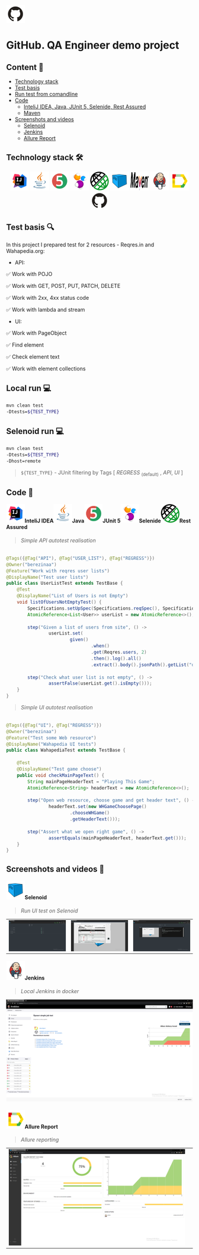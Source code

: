 <a href="https://github.com/"><img alt="github.com" height="50" src="readme_files/technologies/github.svg"/></a>

# GitHub. QA Engineer demo project

## Content :bookmark_tabs:

* <a href="#stack">Technology stack</a>
* <a href="#objects">Test basis</a>
* <a href="#console">Run test from comandline</a>
* <a href="#code">Code</a>
    + <a href="#intelij">InteliJ IDEA, Java, JUnit 5, Selenide, Rest Assured</a>
    + <a href="#maven">Maven</a>
* <a href="#screenshot">Screenshots and videos </a>
    + <a href="#selenoid">Selenoid</a>
    + <a href="#jenkins">Jenkins</a>
    + <a href="#allure">Allure Report</a>

<a id="stack"></a>

## Technology stack :hammer_and_wrench:

<div align="center">
<a href="https://www.jetbrains.com/idea/"><img alt="InteliJ IDEA" height="50" src="readme_files/technologies/intelij_idea.svg" width="50"/></a>
<a href="https://www.java.com/"><img alt="Java" height="50" src="readme_files/technologies/java.svg" width="50"/></a>
<a href="https://junit.org/junit5/"><img alt="JUnit 5" height="50" src="readme_files/technologies/junit5.svg" width="50"/></a>
<a href="https://selenide.org/"><img alt="Selenide" height="50" src="readme_files/technologies/selenide.svg" width="50"/></a>
<a href="https://rest-assured.io/"><img alt="Rest Assured" height="50" src="readme_files/technologies/rest_assured.png" width="50"/></a>
<a href="https://aerokube.com/selenoid/"><img alt="Selenoid" height="50" src="readme_files/technologies/selenoid.svg" width="50"/></a>
<a href="https://maven.apache.org/"><img alt="Maven" height="50" src="readme_files/technologies/maven.png" width="50"/></a>
<a href="https://www.jenkins.io/"><img alt="Jenkins" height="50" src="readme_files/technologies/jenkins.svg" width="50"/></a>
<a href="https://github.com/allure-framework/"><img alt="Allure" height="50" src="readme_files/technologies/allure.svg" width="50"/></a>
<a href="https://github.com/"><img alt="GitHub" height="50" src="readme_files/technologies/github.svg" width="50"/></a>
</div>

<a id="objects"></a>

## Test basis :mag:

In this project I prepared test for 2 resources - Reqres.in and Wahapedia.org:

* API:

:white_check_mark: Work with POJO

:white_check_mark: Work with GET, POST, PUT, PATCH, DELETE

:white_check_mark: Work with 2xx, 4xx status code

:white_check_mark: Work with lambda and stream

* UI:

:white_check_mark: Work with PageObject

:white_check_mark: Find element

:white_check_mark: Check element text

:white_check_mark: Work with element collections

<a id="console"></a>

## Local run :computer:

```bash
mvn clean test 
-Dtests=${TEST_TYPE}

```

## Selenoid run :computer:

```bash
mvn clean test 
-Dtests=${TEST_TYPE}
-Dhost=remote

```

> `${TEST_TYPE}` - JUnit filtering by Tags  [ *REGRESS* <sub>(default)</sub> , *API*, *UI* ]
>


<a id="code"></a>

## Code :floppy_disk:

<a id="intelij"></a>

#### <img alt="InteliJ IDEA" height="50" src="readme_files/technologies/intelij_idea.svg" width="50"/>InteliJ IDEA</a><img alt="Java" height="50" src="readme_files/technologies/java.svg" width="50"/>Java</a><img alt="JUnit 5" height="50" src="readme_files/technologies/junit5.svg" width="50"/>JUnit 5</a><img alt="Selenide" height="50" src="readme_files/technologies/selenide.svg" width="50"/>Selenide</a><img alt="Rest Assured" height="50" src="readme_files/technologies/rest_assured.png" width="50"/>Rest Assured</a>

> *Simple API autotest realisation*

```java

@Tags({@Tag("API"), @Tag("USER_LIST"), @Tag("REGRESS")})
@Owner("berezinaa")
@Feature("Work with reqres user lists")
@DisplayName("Test user lists")
public class UserListTest extends TestBase {
    @Test
    @DisplayName("List of Users is not Empty")
    void listOfUsersNotEmptyTest() {
        Specifications.setUpSpec(Specifications.reqSpec(), Specifications.resSpec(200));
        AtomicReference<List<User>> userList = new AtomicReference<>();

        step("Given a list of users from site", () ->
                userList.set(
                        given()
                                .when()
                                .get(Reqres.users, 2)
                                .then().log().all()
                                .extract().body().jsonPath().getList("data", User.class)));

        step("Check what user list is not empty", () ->
                assertFalse(userList.get().isEmpty()));
    }
}
```

> *Simple UI autotest realisation*

```java

@Tags({@Tag("UI"), @Tag("REGRESS")})
@Owner("berezinaa")
@Feature("Test some Web resource")
@DisplayName("Wahapedia UI tests")
public class WahapediaTest extends TestBase {

    @Test
    @DisplayName("Test game choose")
    public void checkMainPageText() {
        String mainPageHeaderText = "Playing This Game";
        AtomicReference<String> headerText = new AtomicReference<>();

        step("Open web resource, choose game and get header text", () ->
                headerText.set(new WHGameChoosePage()
                        .chooseWHGame()
                        .getHeaderText()));

        step("Assert what we open right game", () ->
                assertEquals(mainPageHeaderText, headerText.get()));
    }
}
```

<a id="screenshot"></a>

## Screenshots and videos :camera_flash:

<a id="selenoid"></a>

#### <img alt="Selenoid" height="50" src="readme_files/technologies/selenoid.svg" width="50"/>Selenoid</a>

> *Run UI test on Selenoid*

<table>
    <tr>
        <td>
        <img src="readme_files/SelenoidContainers.png">
        </a>
        </td>
        <td>
        <img src="readme_files/SelenoidVNC.png">
        </a>
        </td>
        <td>
        <img src="readme_files/SelenoidVNC2.png">
        </a>
        </td>
    </tr>
</table>


<a id="jenkins"></a>

#### <img alt="Jenkins" height="50" src="readme_files/technologies/jenkins.svg" width="50"/>Jenkins</a>

> *Local Jenkins in docker*

<a>
<img src="readme_files/JenkinsSimpleProject.png" alt="Jenkins">
</a>



<a id="allure"></a>

#### </a><img alt="Allure" height="50" src="readme_files/technologies/allure.svg" width="50"/>Allure Report</a>

> *Allure reporting*

<table>
    <tr>
        <td>
        <img src="readme_files/AllureReport.png">
        </a>
        </td>
        <td>
        <img src="">
        </a>
        </td>
</table>